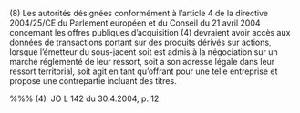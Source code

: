 (8) Les autorités désignées conformément à l’article 4 de la directive 2004/25/CE du Parlement européen et du Conseil du 21 avril 2004 concernant les offres publiques d’acquisition (4) devraient avoir accès aux données de transactions portant sur des produits dérivés sur actions, lorsque l’émetteur du sous-jacent soit est admis à la négociation sur un marché réglementé de leur ressort, soit a son adresse légale dans leur ressort territorial, soit agit en tant qu’offrant pour une telle entreprise et propose une contrepartie incluant des titres.

%%% (4)  JO L 142 du 30.4.2004, p. 12.